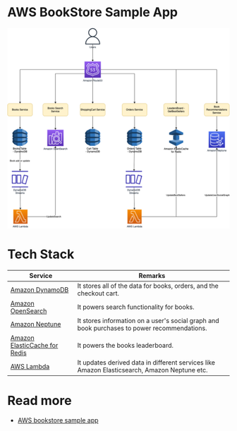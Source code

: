 # AWS BookStore Sample App

![](AWS-Bookstore-Demo-App.png)

# Tech Stack

| Service                                                                                                | Remarks                                                                                      |
|--------------------------------------------------------------------------------------------------------|----------------------------------------------------------------------------------------------|
| [Amazon DynamoDB](../../2_AWS/6_DatabaseServices/AmazonDynamoDB/Readme.md)                   | It stores all of the data for books, orders, and the checkout cart.                          |
| [Amazon OpenSearch](../../2_AWS/6_DatabaseServices/AmazonOpenSearch/Readme.md)                      | It powers search functionality for books.                                                    |
| [Amazon Neptune](../../2_AWS/6_DatabaseServices/AmazonNeptune.md)                            | It stores information on a user's social graph and book purchases to power recommendations.  |
| [Amazon ElasticCache for Redis](../../2_AWS/6_DatabaseServices/AmazonElasticCache/Readme.md) | It powers the books leaderboard.                                                             |
| [AWS Lambda](../../2_AWS/3_ComputeServices/AWSLambda/Readme.md)                              | It updates derived data in different services like Amazon Elasticsearch, Amazon Neptune etc. |

# Read more
- [AWS bookstore sample app](https://github.com/aws-samples/aws-bookstore-demo-app)